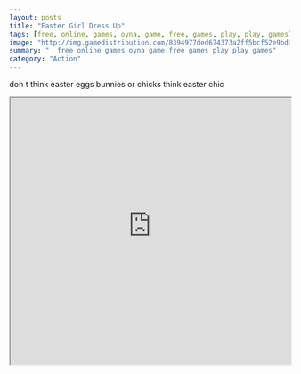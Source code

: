 ```yaml
---
layout: posts
title: "Easter Girl Dress Up"
tags: [free, online, games, oyna, game, free, games, play, play, games]
image: "http://img.gamedistribution.com/8394977ded674373a2ff5bcf52e9bda3.jpg"
summary: "  free online games oyna game free games play play games"
category: "Action"
---
```


don t think easter eggs bunnies or chicks think easter chic

<iframe width="100%" height="480px;" src="http://flash.gamedistribution.com?game=8394977ded674373a2ff5bcf52e9bda3"></iframe>